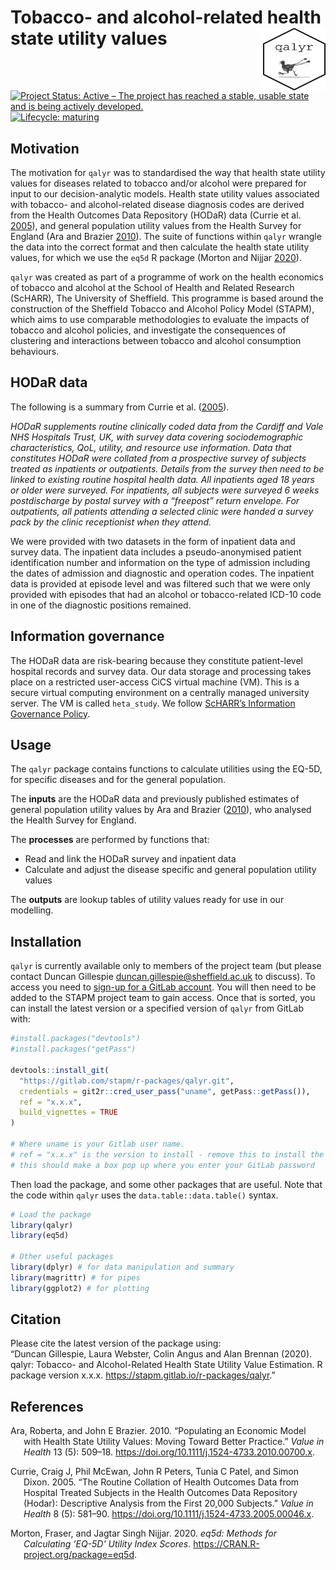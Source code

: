 
<!-- README.md is generated from README.Rmd. Please edit that file -->

# Tobacco- and alcohol-related health state utility values <img src="logo.png" align="right" style="padding-left:10px;background-color:white;" width="100" height="100" />

<!-- badges: start -->

[![Project Status: Active – The project has reached a stable, usable
state and is being actively
developed.](https://www.repostatus.org/badges/latest/active.svg)](https://www.repostatus.org/#active)
[![Lifecycle:
maturing](https://img.shields.io/badge/lifecycle-maturing-blue.svg)](https://www.tidyverse.org/lifecycle/#maturing)
<!-- badges: end -->

## Motivation

The motivation for `qalyr` was to standardised the way that health state
utility values for diseases related to tobacco and/or alcohol were
prepared for input to our decision-analytic models. Health state utility
values associated with tobacco- and alcohol-related disease diagnosis
codes are derived from the Health Outcomes Data Repository (HODaR) data
(Currie et al. [2005](#ref-currie2005routine)), and general population
utility values from the Health Survey for England (Ara and Brazier
[2010](#ref-Ara2010)). The suite of functions within `qalyr` wrangle the
data into the correct format and then calculate the health state utility
values, for which we use the `eq5d` R package (Morton and Nijjar
[2020](#ref-eq5dpackage)).

`qalyr` was created as part of a programme of work on the health
economics of tobacco and alcohol at the School of Health and Related
Research (ScHARR), The University of Sheffield. This programme is based
around the construction of the Sheffield Tobacco and Alcohol Policy
Model (STAPM), which aims to use comparable methodologies to evaluate
the impacts of tobacco and alcohol policies, and investigate the
consequences of clustering and interactions between tobacco and alcohol
consumption behaviours.

## HODaR data

The following is a summary from Currie et
al. ([2005](#ref-currie2005routine)).

*HODaR supplements routine clinically coded data from the Cardiff and
Vale NHS Hospitals Trust, UK, with survey data covering sociodemographic
characteristics, QoL, utility, and resource use information. Data that
constitutes HODaR were collated from a prospective survey of subjects
treated as inpatients or outpatients. Details from the survey then need
to be linked to existing routine hospital health data. All inpatients
aged 18 years or older were surveyed. For inpatients, all subjects were
surveyed 6 weeks postdischarge by postal survey with a “freepost” return
envelope. For outpatients, all patients attending a selected clinic were
handed a survey pack by the clinic receptionist when they attend.*

We were provided with two datasets in the form of inpatient data and
survey data. The inpatient data includes a pseudo-anonymised patient
identification number and information on the type of admission including
the dates of admission and diagnostic and operation codes. The inpatient
data is provided at episode level and was filtered such that we were
only provided with episodes that had an alcohol or tobacco-related
ICD-10 code in one of the diagnostic positions remained.

## Information governance

The HODaR data are risk-bearing because they constitute patient-level
hospital records and survey data. Our data storage and processing takes
place on a restricted user-access CiCS virtual machine (VM). This is a
secure virtual computing environment on a centrally managed university
server. The VM is called `heta_study`. We follow [ScHARR’s Information
Governance
Policy](https://www.sheffield.ac.uk/scharr/research/igov/policy00).

## Usage

The `qalyr` package contains functions to calculate utilities using the
EQ-5D, for specific diseases and for the general population.

The **inputs** are the HODaR data and previously published estimates of
general population utility values by Ara and Brazier
([2010](#ref-Ara2010)), who analysed the Health Survey for England.

The **processes** are performed by functions that:

  - Read and link the HODaR survey and inpatient data  
  - Calculate and adjust the disease specific and general population
    utility values

The **outputs** are lookup tables of utility values ready for use in our
modelling.

## Installation

`qalyr` is currently available only to members of the project team (but
please contact Duncan Gillespie <duncan.gillespie@sheffield.ac.uk> to
discuss). To access you need to [sign-up for a GitLab
account](https://gitlab.com/). You will then need to be added to the
STAPM project team to gain access. Once that is sorted, you can install
the latest version or a specified version of `qalyr` from GitLab with:

``` r
#install.packages("devtools")
#install.packages("getPass")

devtools::install_git(
  "https://gitlab.com/stapm/r-packages/qalyr.git", 
  credentials = git2r::cred_user_pass("uname", getPass::getPass()),
  ref = "x.x.x",
  build_vignettes = TRUE
)

# Where uname is your Gitlab user name.
# ref = "x.x.x" is the version to install - remove this to install the latest version
# this should make a box pop up where you enter your GitLab password
```

Then load the package, and some other packages that are useful. Note
that the code within `qalyr` uses the `data.table::data.table()` syntax.

``` r
# Load the package
library(qalyr)
library(eq5d)

# Other useful packages
library(dplyr) # for data manipulation and summary
library(magrittr) # for pipes
library(ggplot2) # for plotting
```

## Citation

Please cite the latest version of the package using:  
“Duncan Gillespie, Laura Webster, Colin Angus and Alan Brennan (2020).
qalyr: Tobacco- and Alcohol-Related Health State Utility Value
Estimation. R package version x.x.x.
<https://stapm.gitlab.io/r-packages/qalyr>.”

## References

<div id="refs" class="references hanging-indent">

<div id="ref-Ara2010">

Ara, Roberta, and John E Brazier. 2010. “Populating an Economic Model
with Health State Utility Values: Moving Toward Better Practice.” *Value
in Health* 13 (5): 509–18.
<https://doi.org/10.1111/j.1524-4733.2010.00700.x>.

</div>

<div id="ref-currie2005routine">

Currie, Craig J, Phil McEwan, John R Peters, Tunia C Patel, and Simon
Dixon. 2005. “The Routine Collation of Health Outcomes Data from
Hospital Treated Subjects in the Health Outcomes Data Repository
(Hodar): Descriptive Analysis from the First 20,000 Subjects.” *Value in
Health* 8 (5): 581–90.
<https://doi.org/10.1111/j.1524-4733.2005.00046.x>.

</div>

<div id="ref-eq5dpackage">

Morton, Fraser, and Jagtar Singh Nijjar. 2020. *eq5d: Methods for
Calculating ’EQ-5D’ Utility Index Scores*.
<https://CRAN.R-project.org/package=eq5d>.

</div>

</div>
